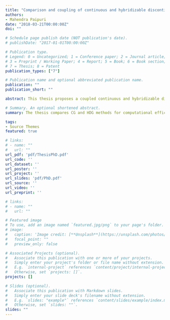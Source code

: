 ```yaml
---
title: "Comparison and coupling of continuous and hybridizable discontinuous Galerkin methods$:$ Application to multi-physics problem"
authors: 
- Mahendra Paipuri
date: "2018-03-21T00:00:00Z"
doi: ""

# Schedule page publish date (NOT publication's date).
# publishDate: "2017-01-01T00:00:00Z"

# Publication type.
# Legend: 0 = Uncategorized; 1 = Conference paper; 2 = Journal article;
# 3 = Preprint / Working Paper; 4 = Report; 5 = Book; 6 = Book section;
# 7 = Thesis; 8 = Patent
publication_types: ["7"]

# Publication name and optional abbreviated publication name.
publication: ""
publication_short: ""

abstract: This thesis proposes a coupled continuous and hybridizable discontinuous Galerkin formulation to solve conjugate heat transfer problems. This model is then used to find the thermal response of Glass Fiber Reinforced Polymer (GFRP) tubular cross-section under fire. The first step of this thesis is to compare the computational efficiency of high-order Continuous Galerkin (CG) and Hybridizable Discontinuous Galerkin (HDG) methods for incompressible fluid flow problems in low Reynolds number regimes. Only 2-D examples and direct solvers are considered in the present work. A thoroughly comparison in terms of CPU time and accuracy for both discretization methods is made under the same platform. Various results presented suggests that HDG can be more efficient than CG when the CPU time, for a given degree, is considered. The stability of HDG and CG is studied using a manufactured solution that produces a sharp boundary layer, confirming that HDG provides smooth converged solutions in the presence of sharp fronts whereas, CG failed to converge due to the presence of numerical oscillations. %Backward Differentiation Formulae (BDF) schemes are used to solve the unsteady Navier--Stokes equations and an adaptive time stepping scheme is proposed. Following, the solution of the coupled Navier--Stokes/convection-diffusion problem, using Boussinesq approximation, is formulated within the HDG framework and analysed using numerical experiments and benchmark problems. A coupling strategy between HDG and CG methods is proposed in the framework of second-order elliptic operators. The coupled formulation is implemented and its convergence properties are established numerically by using manufactured solutions.  Finally, the proposed coupled formulation between HDG and CG for heat equation is combined with the coupled Navier--Stokes/convection diffusion equations to formulate a new CG-HDG model for solving conjugate heat transfer problems. Benchmark examples are solved using the proposed model and validated with literature values. The final part of the thesis applies the proposed CG-HDG coupled formulation to predict the thermal response of the GFRP tubular cross-section. The radiosity equation that governs the internal radiation is added to the CG-HDG coupled model. Estimates of the discretization errors are computed in order to establish the confidence intervals for quantities of interest. Results with the geometry having curved corners in the cavity are presented and shown to be within the estimated uncertainty intervals. CPU times for the linear solver suggests that the proposed CG-HDG model is more efficient than CG-CG model in all the cases considered. 

# Summary. An optional shortened abstract.
summary: The thesis compares CG and HDG methods for computational efficiency and stability for incompressible fluid flows. Following, a coupling strategy is proposed between CG and HDG methods for heat equation. The final part deals with the validation of proposed CG-HDG formulation for coupled Navier-Stokes convection-diffusion radiosity heat equations with the experimental data of GFRP tubular cross section subjected to fire.

tags:
- Source Themes
featured: true

# links:
# - name: ""
#   url: ""
url_pdf: 'pdf/ThesisPhD.pdf'
url_code: ''
url_dataset: ''
url_poster: ''
url_project: ''
url_slides: 'pdf/PhD.pdf'
url_source: ''
url_video: ''
url_preprint: ''

# links:
# - name: ""
#   url: ""

# Featured image
# To use, add an image named `featured.jpg/png` to your page's folder. 
# image:
#   caption: 'Image credit: [**Unsplash**](https://unsplash.com/photos/jdD8gXaTZsc)'
#   focal_point: ""
#   preview_only: false

# Associated Projects (optional).
#   Associate this publication with one or more of your projects.
#   Simply enter your project's folder or file name without extension.
#   E.g. `internal-project` references `content/project/internal-project/index.md`.
#   Otherwise, set `projects: []`.
projects: []

# Slides (optional).
#   Associate this publication with Markdown slides.
#   Simply enter your slide deck's filename without extension.
#   E.g. `slides: "example"` references `content/slides/example/index.md`.
#   Otherwise, set `slides: ""`.
slides: ""
---
```

